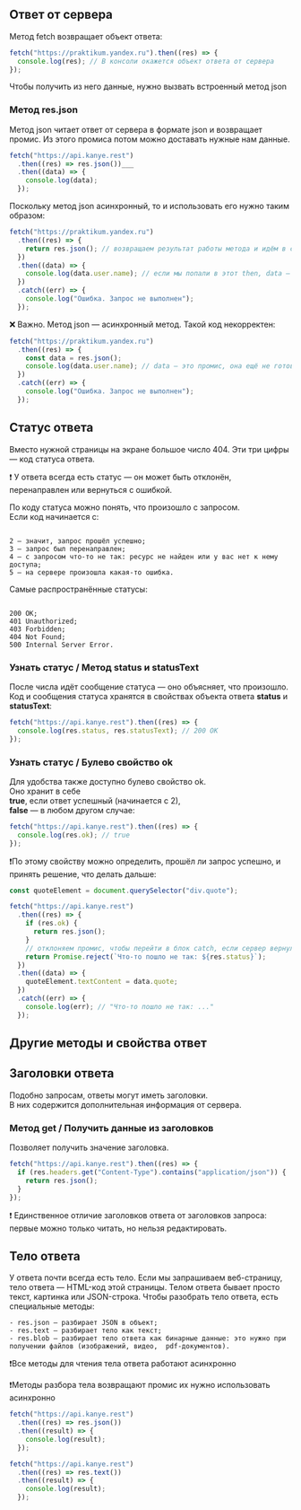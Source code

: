 ## Ответ от сервера

Метод fetch возвращает объект ответа:

```javascript
fetch("https://praktikum.yandex.ru").then((res) => {
  console.log(res); // В консоли окажется объект ответа от сервера
});
```

Чтобы получить из него данные, нужно вызвать встроенный метод json

### Метод res.json

Метод json читает ответ от сервера в формате json и возвращает промис. Из этого промиса потом можно доставать нужные нам данные.

```javascript
fetch("https://api.kanye.rest")
  .then((res) => res.json())___
  .then((data) => {
    console.log(data);
  });
```

Поскольку метод json асинхронный, то и использовать его нужно таким образом:

```javascript
fetch("https://praktikum.yandex.ru")
  .then((res) => {
    return res.json(); // возвращаем результат работы метода и идём в следующий then
  })
  .then((data) => {
    console.log(data.user.name); // если мы попали в этот then, data — это объект
  })
  .catch((err) => {
    console.log("Ошибка. Запрос не выполнен");
  });
```

❌ Важно. Метод json — асинхронный метод. Такой код некорректен:

```javascript
fetch("https://praktikum.yandex.ru")
  .then((res) => {
    const data = res.json();
    console.log(data.user.name); // data — это промис, она ещё не готова
  })
  .catch((err) => {
    console.log("Ошибка. Запрос не выполнен");
  });
```

## Статус ответа

Вместо нужной страницы на экране большое число 404. Эти три цифры — код статуса ответа.

❗ У ответа всегда есть статус — он может быть отклонён, перенаправлен или вернуться с ошибкой.

По коду статуса можно понять, что произошло с запросом. \
Если код начинается с:

```

2 — значит, запрос прошёл успешно;
3 — запрос был перенаправлен;
4 — с запросом что-то не так: ресурс не найден или у вас нет к нему доступа;
5 — на сервере произошла какая-то ошибка.

```

Cамые распространённые статусы:

```

200 OK;
401 Unauthorized;
403 Forbidden;
404 Not Found;
500 Internal Server Error.

```

### Узнать статус / Метод status и statusText

После числа идёт сообщение статуса — оно объясняет, что произошло. \
Код и сообщения статуса хранятся в свойствах объекта ответа **status** и **statusText**:

```javascript
fetch("https://api.kanye.rest").then((res) => {
  console.log(res.status, res.statusText); // 200 OK
});
```

### Узнать статус / Булево свойство ok

Для удобства также доступно булево свойство ok. \
Оно хранит в себе \
**true**, если ответ успешный (начинается с 2), \
**false** — в любом другом случае:

```javascript
fetch("https://api.kanye.rest").then((res) => {
  console.log(res.ok); // true
});
```

❗По этому свойству можно определить, прошёл ли запрос успешно, и принять решение, что делать дальше:

```javascript
const quoteElement = document.querySelector("div.quote");

fetch("https://api.kanye.rest")
  .then((res) => {
    if (res.ok) {
      return res.json();
    }
    // отклоняем промис, чтобы перейти в блок catch, если сервер вернул ошибку
    return Promise.reject(`Что-то пошло не так: ${res.status}`);
  })
  .then((data) => {
    quoteElement.textContent = data.quote;
  })
  .catch((err) => {
    console.log(err); // "Что-то пошло не так: ..."
  });
```

## Другие методы и свойства ответ

## Заголовки ответа

Подобно запросам, ответы могут иметь заголовки. \
В них содержится дополнительная информация от сервера.

### Метод get / Получить данные из заголовков

Позволяет получить значение заголовка.

```javascript
fetch("https://api.kanye.rest").then((res) => {
  if (res.headers.get("Content-Type").contains("application/json")) {
    return res.json();
  }
});
```

❗ Единственное отличие заголовков ответа от заголовков запроса: первые можно только читать, но нельзя редактировать.

## Тело ответа

У ответа почти всегда есть тело. Если мы запрашиваем веб-страницу, тело ответа — HTML-код этой страницы. Телом ответа бывает просто текст, картинка или JSON-строка. Чтобы разобрать тело ответа, есть специальные методы:

```
- res.json — разбирает JSON в объект;
- res.text — разбирает тело как текст;
- res.blob — разбирает тело ответа как бинарные данные: это нужно при получении файлов (изображений, видео,  pdf-документов).
```

❗Все методы для чтения тела ответа работают асинхронно

❗Методы разбора тела возвращают промис их нужно использовать асинхронно

```javascript
fetch("https://api.kanye.rest")
  .then((res) => res.json())
  .then((result) => {
    console.log(result);
  });

fetch("https://api.kanye.rest")
  .then((res) => res.text())
  .then((result) => {
    console.log(result);
  });
```
